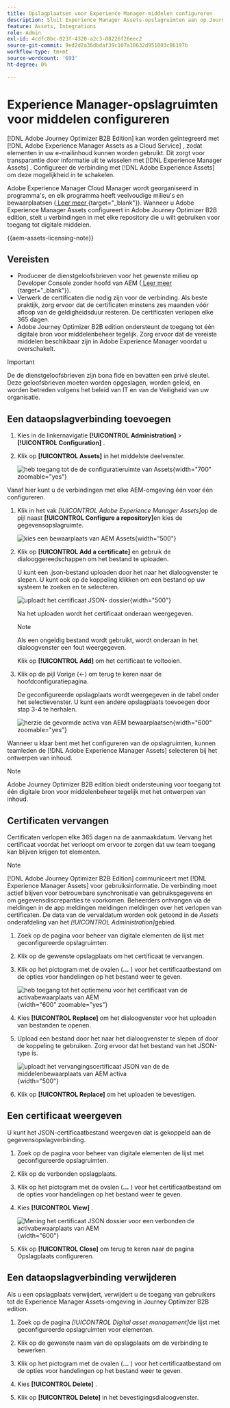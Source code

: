 ```yaml
---
title: Opslagplaatsen voor Experience Manager-middelen configureren
description: Sluit Experience Manager Assets-opslagruimten aan op Journey Optimizer B2B edition voor naadloze toegang tot digitale middelen in het ontwerpen van inhoud.
feature: Assets, Integrations
role: Admin
exl-id: 4cdfc8bc-823f-4320-a2c3-08226f26eec2
source-git-commit: 9ed2d2a36dbdaf39c107a18632d951003c86197b
workflow-type: tm+mt
source-wordcount: '693'
ht-degree: 0%

---
```


# Experience Manager-opslagruimten voor middelen configureren

[!DNL Adobe Journey Optimizer B2B Edition] kan worden geïntegreerd met [!DNL Adobe Experience Manager Assets as a Cloud Service] , zodat elementen in uw e-mailinhoud kunnen worden gebruikt. Dit zorgt voor transparantie door informatie uit te wisselen met [!DNL Experience Manager Assets] . Configureer de verbinding met [!DNL Adobe Experience Assets] om deze mogelijkheid in te schakelen.

Adobe Experience Manager Cloud Manager wordt georganiseerd in programma&#39;s, en elk programma heeft veelvoudige milieu&#39;s en bewaarplaatsen ([ Leer meer ](https://experienceleague.adobe.com/en/docs/experience-manager-cloud-service/content/implementing/using-cloud-manager/programs/program-types){target="_blank"}). Wanneer u Adobe Experience Manager Assets configureert in Adobe Journey Optimizer B2B edition, stelt u verbindingen in met elke repository die u wilt gebruiken voor toegang tot digitale middelen.

{{aem-assets-licensing-note}}

## Vereisten

* Produceer de dienstgeloofsbrieven voor het gewenste milieu op Developer Console zonder hoofd van AEM ([ Leer meer ](https://experienceleague.adobe.com/en/docs/experience-manager-learn/getting-started-with-aem-headless/authentication/service-credentials#generate-service-credentials){target="_blank"}).
* Verwerk de certificaten die nodig zijn voor de verbinding. Als beste praktijk, zorg ervoor dat de certificaten minstens zes maanden vóór afloop van de geldigheidsduur resteren. De certificaten verlopen elke 365 dagen.
* Adobe Journey Optimizer B2B edition ondersteunt de toegang tot één digitale bron voor middelenbeheer tegelijk. Zorg ervoor dat de vereiste middelen beschikbaar zijn in Adobe Experience Manager voordat u overschakelt.

>[!IMPORTANT]
>
>De de dienstgeloofsbrieven zijn bona fide en bevatten een privé sleutel. Deze geloofsbrieven moeten worden opgeslagen, worden geleid, en worden betreden volgens het beleid van IT en van de Veiligheid van uw organisatie.

## Een dataopslagverbinding toevoegen

1. Kies in de linkernavigatie **[!UICONTROL Administration]** > **[!UICONTROL Configuration]** .

1. Klik op **[!UICONTROL Assets]** in het middelste deelvenster.

   ![ heb toegang tot de de configuratieruimte van Assets ](./assets/configuration-assets-aem.png){width="700" zoomable="yes"}

<!--   The default digital asset management option is configured as `Adobe Marketo Engage`.
-->
Vanaf hier kunt u de verbindingen met elke AEM-omgeving één voor één configureren.

1. Klik in het vak _[!UICONTROL Adobe Experience Manager Assets]_&#x200B;op de pijl naast **[!UICONTROL Configure a repository]**&#x200B;en kies de gegevensopslagruimte.

   ![ kies een bewaarplaats van AEM Assets ](./assets/configure-assets-aem-choose-respository.png){width="500"}

1. Klik op **[!UICONTROL Add a certificate]** en gebruik de dialooggereedschappen om het bestand te uploaden.

   U kunt een .json-bestand uploaden door het naar het dialoogvenster te slepen. U kunt ook op de koppeling klikken om een bestand op uw systeem te zoeken en te selecteren.

   ![ uploadt het certificaat JSON- dossier ](./assets/configuration-assets-aem-upload-cert.png){width="500"}

   Na het uploaden wordt het certificaat onderaan weergegeven.

   >[!NOTE]
   >
   >Als een ongeldig bestand wordt gebruikt, wordt onderaan in het dialoogvenster een fout weergegeven.

   Klik op **[!UICONTROL Add]** om het certificaat te voltooien.

1. Klik op de pijl Vorige (←) om terug te keren naar de hoofdconfiguratiepagina.

   De geconfigureerde opslagplaats wordt weergegeven in de tabel onder het selectievenster. U kunt een andere opslagplaats toevoegen door stap 3-4 te herhalen.

   ![ herzie de gevormde activa van AEM bewaarplaatsen ](./assets/configuration-assets-aem-repositories.png){width="600" zoomable="yes"}

Wanneer u klaar bent met het configureren van de opslagruimten, kunnen teamleden de [!DNL Adobe Experience Manager Assets] selecteren bij het ontwerpen van inhoud.

>[!NOTE]
>
>Adobe Journey Optimizer B2B edition biedt ondersteuning voor toegang tot één digitale bron voor middelenbeheer tegelijk met het ontwerpen van inhoud. 

## Certificaten vervangen

Certificaten verlopen elke 365 dagen na de aanmaakdatum. Vervang het certificaat voordat het verloopt om ervoor te zorgen dat uw team toegang kan blijven krijgen tot elementen.

>[!NOTE]
>
>[!DNL Adobe Journey Optimizer B2B Edition] communiceert met [!DNL Experience Manager Assets] voor gebruiksinformatie. De verbinding moet actief blijven voor betrouwbare synchronisatie van gebruiksgegevens en om gegevensdiscrepanties te voorkomen. Beheerders ontvangen via de meldingen in de app meldingen meldingen meldingen over het verlopen van certificaten. De data van de vervaldatum worden ook getoond in de _Assets_ onderafdeling van het _[!UICONTROL Administration]_&#x200B;gebied.

1. Zoek op de pagina voor beheer van digitale elementen de lijst met geconfigureerde opslagruimten.

1. Klik op de gewenste opslagplaats om het certificaat te vervangen.

1. Klik op het pictogram met de ovalen (**...** ) voor het certificaatbestand om de opties voor handelingen op het bestand weer te geven.

   ![ heb toegang tot het optiemenu voor het certificaat van de activabewaarplaats van AEM ](./assets/configuration-assets-aem-repo-menu.png){width="600" zoomable="yes"}

1. Kies **[!UICONTROL Replace]** om het dialoogvenster voor het uploaden van bestanden te openen.

1. Upload een bestand door het naar het dialoogvenster te slepen of door de koppeling te gebruiken. Zorg ervoor dat het bestand van het JSON-type is.

   ![ uploadt het vervangingscertificaat JSON van de de middelenbewaarplaats van AEM activa ](./assets/configuration-assets-aem-upload-replacement-cert.png){width="500"}

1. Klik op **[!UICONTROL Replace]** om het uploaden te bevestigen.

## Een certificaat weergeven

U kunt het JSON-certificaatbestand weergeven dat is gekoppeld aan de gegevensopslagverbinding.

1. Zoek op de pagina voor beheer van digitale elementen de lijst met geconfigureerde opslagruimten.

1. Klik op de verbonden opslagplaats.

1. Klik op het pictogram met de ovalen (**...** ) voor het certificaatbestand om de opties voor handelingen op het bestand weer te geven.

1. Kies **[!UICONTROL View]** .

   ![ Mening het certificaat JSON dossier voor een verbonden de activabewaarplaats van AEM ](./assets/configuration-assets-aem-view-cert.png){width="600"}

1. Klik op **[!UICONTROL Close]** om terug te keren naar de pagina Opslagplaats configureren.

## Een dataopslagverbinding verwijderen

Als u een opslagplaats verwijdert, verwijdert u de toegang van gebruikers tot de Experience Manager Assets-omgeving in Journey Optimizer B2B edition.

1. Zoek op de pagina _[!UICONTROL Digital asset management]_&#x200B;de lijst met geconfigureerde opslagruimten voor elementen.

1. Klik op de gewenste naam van de opslagplaats om de verbinding te bewerken.

1. Klik op het pictogram met de ovalen (**...** ) voor het certificaatbestand om de opties voor handelingen op het bestand weer te geven.

1. Kies **[!UICONTROL Delete]** .

1. Klik op **[!UICONTROL Delete]** in het bevestigingsdialoogvenster.
<!--

## Switch back to Adobe Marketo Engage Assets

Select Adobe Marketo Engage digital asset management in the Assets section.

After the confirmation, the Adobe Marketo Engage assets library is available for users.
-->
